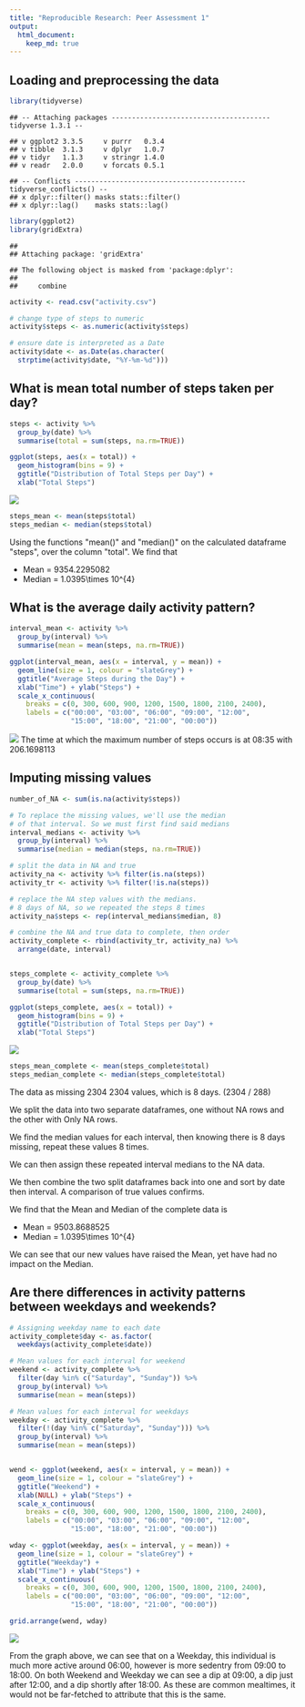 ```yaml
---
title: "Reproducible Research: Peer Assessment 1"
output: 
  html_document:
    keep_md: true
---
```



## Loading and preprocessing the data

```r
library(tidyverse)
```

```
## -- Attaching packages --------------------------------------- tidyverse 1.3.1 --
```

```
## v ggplot2 3.3.5     v purrr   0.3.4
## v tibble  3.1.3     v dplyr   1.0.7
## v tidyr   1.1.3     v stringr 1.4.0
## v readr   2.0.0     v forcats 0.5.1
```

```
## -- Conflicts ------------------------------------------ tidyverse_conflicts() --
## x dplyr::filter() masks stats::filter()
## x dplyr::lag()    masks stats::lag()
```

```r
library(ggplot2)
library(gridExtra)
```

```
## 
## Attaching package: 'gridExtra'
```

```
## The following object is masked from 'package:dplyr':
## 
##     combine
```

```r
activity <- read.csv("activity.csv")

# change type of steps to numeric
activity$steps <- as.numeric(activity$steps)

# ensure date is interpreted as a Date
activity$date <- as.Date(as.character(
  strptime(activity$date, "%Y-%m-%d")))
```


## What is mean total number of steps taken per day?

```r
steps <- activity %>%
  group_by(date) %>%
  summarise(total = sum(steps, na.rm=TRUE))

ggplot(steps, aes(x = total)) +
  geom_histogram(bins = 9) +
  ggtitle("Distribution of Total Steps per Day") +
  xlab("Total Steps")
```

![](PA1_files/figure-html/unnamed-chunk-2-1.png)<!-- -->

```r
steps_mean <- mean(steps$total)
steps_median <- median(steps$total)
```
Using the functions "mean()" and "median()" on the calculated dataframe "steps", over the column "total". We find that

- Mean = 9354.2295082
- Median = 1.0395\times 10^{4}

## What is the average daily activity pattern?

```r
interval_mean <- activity %>%
  group_by(interval) %>%
  summarise(mean = mean(steps, na.rm=TRUE))

ggplot(interval_mean, aes(x = interval, y = mean)) +
  geom_line(size = 1, colour = "slateGrey") + 
  ggtitle("Average Steps during the Day") + 
  xlab("Time") + ylab("Steps") + 
  scale_x_continuous(
    breaks = c(0, 300, 600, 900, 1200, 1500, 1800, 2100, 2400),
    labels = c("00:00", "03:00", "06:00", "09:00", "12:00",
               "15:00", "18:00", "21:00", "00:00"))
```

![](PA1_files/figure-html/unnamed-chunk-3-1.png)<!-- -->
The time at which the maximum number of steps occurs is at 08:35 with 206.1698113

## Imputing missing values


```r
number_of_NA <- sum(is.na(activity$steps))

# To replace the missing values, we'll use the median
# of that interval. So we must first find said medians
interval_medians <- activity %>%
  group_by(interval) %>%
  summarise(median = median(steps, na.rm=TRUE))

# split the data in NA and true
activity_na <- activity %>% filter(is.na(steps))
activity_tr <- activity %>% filter(!is.na(steps))

# replace the NA step values with the medians.
# 8 days of NA, so we repeated the steps 8 times
activity_na$steps <- rep(interval_medians$median, 8)

# combine the NA and true data to complete, then order
activity_complete <- rbind(activity_tr, activity_na) %>%
  arrange(date, interval)


steps_complete <- activity_complete %>%
  group_by(date) %>%
  summarise(total = sum(steps, na.rm=TRUE))

ggplot(steps_complete, aes(x = total)) +
  geom_histogram(bins = 9) +
  ggtitle("Distribution of Total Steps per Day") +
  xlab("Total Steps")
```

![](PA1_files/figure-html/unnamed-chunk-4-1.png)<!-- -->

```r
steps_mean_complete <- mean(steps_complete$total)
steps_median_complete <- median(steps_complete$total)
```

The data as missing 2304 2304 values, which is 8 days. (2304 / 288) 

We split the data into two separate dataframes, one without NA rows and the other with Only NA rows.

We find the median values for each interval, then knowing there is 8 days missing, repeat these values 8 times.

We can then assign these repeated interval medians to the NA data.

We then combine the two split dataframes back into one and sort by date then interval. A comparison of true values confirms.

We find that the Mean and Median of the complete data is

- Mean = 9503.8688525
- Median = 1.0395\times 10^{4}

We can see that our new values have raised the Mean, yet have had no impact on the Median.


## Are there differences in activity patterns between weekdays and weekends?

```r
# Assigning weekday name to each date
activity_complete$day <- as.factor(
  weekdays(activity_complete$date))

# Mean values for each interval for weekend
weekend <- activity_complete %>%
  filter(day %in% c("Saturday", "Sunday")) %>%
  group_by(interval) %>%
  summarise(mean = mean(steps))

# Mean values for each interval for weekdays
weekday <- activity_complete %>%
  filter(!(day %in% c("Saturday", "Sunday"))) %>%
  group_by(interval) %>%
  summarise(mean = mean(steps))


wend <- ggplot(weekend, aes(x = interval, y = mean)) +
  geom_line(size = 1, colour = "slateGrey") + 
  ggtitle("Weekend") + 
  xlab(NULL) + ylab("Steps") + 
  scale_x_continuous(
    breaks = c(0, 300, 600, 900, 1200, 1500, 1800, 2100, 2400),
    labels = c("00:00", "03:00", "06:00", "09:00", "12:00",
               "15:00", "18:00", "21:00", "00:00"))

wday <- ggplot(weekday, aes(x = interval, y = mean)) +
  geom_line(size = 1, colour = "slateGrey") + 
  ggtitle("Weekday") + 
  xlab("Time") + ylab("Steps") + 
  scale_x_continuous(
    breaks = c(0, 300, 600, 900, 1200, 1500, 1800, 2100, 2400),
    labels = c("00:00", "03:00", "06:00", "09:00", "12:00",
               "15:00", "18:00", "21:00", "00:00"))

grid.arrange(wend, wday)
```

![](PA1_files/figure-html/unnamed-chunk-5-1.png)<!-- -->

From the graph above, we can see that on a Weekday, this individual is much more active around 06:00, however is more sedentry from 09:00 to 18:00. On both Weekend and Weekday we can see a dip at 09:00, a dip just after 12:00, and a dip shortly after 18:00. As these are common mealtimes, it would not be far-fetched to attribute that this is the same.
